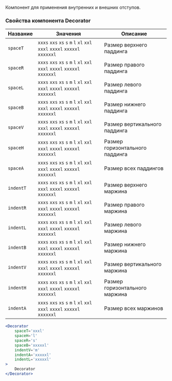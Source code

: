 Компонент для применения внутренних и внешних отступов.

### Свойства компонента Decorator

| Название | Значения | Описание |
| --------- | ------- | -------- |
| `spaceT`  | `xxxs` `xxs` `xs` `s` `m` `l` `xl` `xxl` `xxxl` `xxxxl` `xxxxxl` `xxxxxxl` | Размер верхнего паддинга |
| `spaceR`  | `xxxs` `xxs` `xs` `s` `m` `l` `xl` `xxl` `xxxl` `xxxxl` `xxxxxl` `xxxxxxl` | Размер правого паддинга |
| `spaceL`  | `xxxs` `xxs` `xs` `s` `m` `l` `xl` `xxl` `xxxl` `xxxxl` `xxxxxl` `xxxxxxl` | Размер левого паддинга |
| `spaceB`  | `xxxs` `xxs` `xs` `s` `m` `l` `xl` `xxl` `xxxl` `xxxxl` `xxxxxl` `xxxxxxl` | Размер нижнего паддинга |
| `spaceV`  | `xxxs` `xxs` `xs` `s` `m` `l` `xl` `xxl` `xxxl` `xxxxl` `xxxxxl` `xxxxxxl` | Размер вертикального паддинга |
| `spaceH`  | `xxxs` `xxs` `xs` `s` `m` `l` `xl` `xxl` `xxxl` `xxxxl` `xxxxxl` `xxxxxxl` | Размер горизонтального паддинга |
| `spaceA`  | `xxxs` `xxs` `xs` `s` `m` `l` `xl` `xxl` `xxxl` `xxxxl` `xxxxxl` `xxxxxxl` | Размер всех паддингов |
| `indentT`  | `xxxs` `xxs` `xs` `s` `m` `l` `xl` `xxl` `xxxl` `xxxxl` `xxxxxl` `xxxxxxl` | Размер верхнего маржина |
| `indentR`  | `xxxs` `xxs` `xs` `s` `m` `l` `xl` `xxl` `xxxl` `xxxxl` `xxxxxl` `xxxxxxl` | Размер правого маржина |
| `indentL`  | `xxxs` `xxs` `xs` `s` `m` `l` `xl` `xxl` `xxxl` `xxxxl` `xxxxxl` `xxxxxxl` | Размер левого маржина |
| `indentB`  | `xxxs` `xxs` `xs` `s` `m` `l` `xl` `xxl` `xxxl` `xxxxl` `xxxxxl` `xxxxxxl` | Размер нижнего маржина |
| `indentV`  | `xxxs` `xxs` `xs` `s` `m` `l` `xl` `xxl` `xxxl` `xxxxl` `xxxxxl` `xxxxxxl` | Размер вертикального маржина |
| `indentH`  | `xxxs` `xxs` `xs` `s` `m` `l` `xl` `xxl` `xxxl` `xxxxl` `xxxxxl` `xxxxxxl` | Размер горизонтального маржина |
| `indentA`  | `xxxs` `xxs` `xs` `s` `m` `l` `xl` `xxl` `xxxl` `xxxxl` `xxxxxl` `xxxxxxl` | Размер всех маржинов |

```jsx
<Decorator
	spaceT='xxxl'
	spaceH='l'
	spaceR='s'
	spaceB='xxxxxl'
	indentV='m'
	indentA='xxxxxl'
	indentL='xxxxxl'
>
	Decorator
</Decorator>
```
